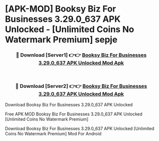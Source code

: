 # [APK-MOD] Booksy Biz  For Businesses 3.29.0_637 APK Unlocked - [Unlimited Coins No Watermark Premium] sepje



<div align="center">
<h3>🔴 Download [Server1] 👉👉 <a href="https://momento.my/?title=Booksy_Biz__For_Businesses_3.29.0_637_APK_Unlocked">Booksy Biz  For Businesses 3.29.0_637 APK Unlocked Mod Apk</a></h3><br>

<h3>🔴 Download [Server2] 👉👉 <a href="https://momento.my/?title=Booksy_Biz__For_Businesses_3.29.0_637_APK_Unlocked">Booksy Biz  For Businesses 3.29.0_637 APK Unlocked Mod Apk</a></h3>
</div>



Download Booksy Biz  For Businesses 3.29.0_637 APK Unlocked 

Free APK MOD Booksy Biz  For Businesses 3.29.0_637 APK Unlocked [Unlimited Coins No Watermark Premium]

Download Booksy Biz  For Businesses 3.29.0_637 APK Unlocked [Unlimited Coins No Watermark Premium] Mod For Android
